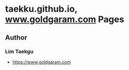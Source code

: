 # taekku.github.io, www.goldgaram.com Pages


## Author
### Lim Taekgu 
- <https://www.goldgaram.com>
